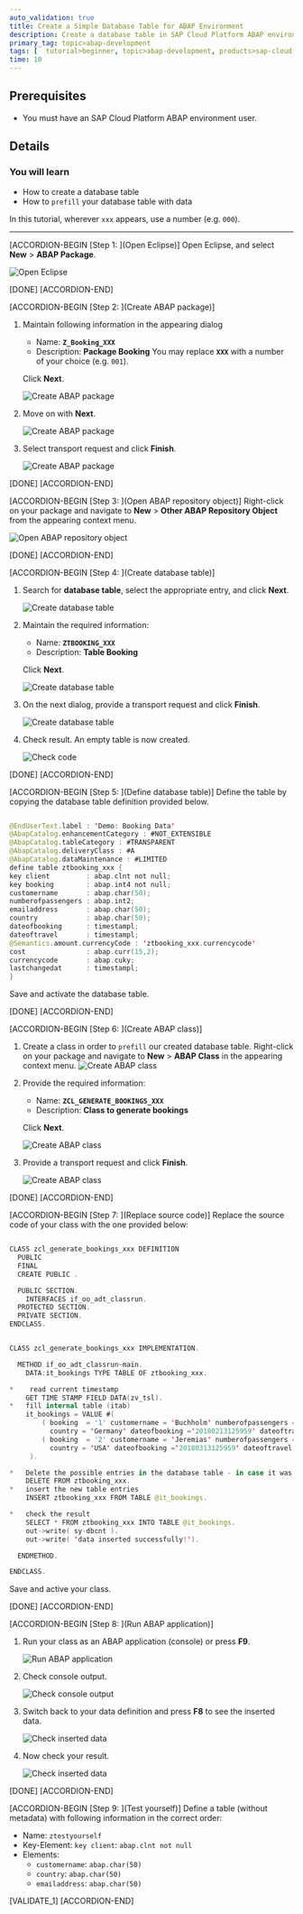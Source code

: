 ```yaml
---
auto_validation: true
title: Create a Simple Database Table for ABAP Environment
description: Create a database table in SAP Cloud Platform ABAP environment and prefill it with data.
primary_tag: topic>abap-development
tags: [  tutorial>beginner, topic>abap-development, products>sap-cloud-platform]
time: 10
---
```


## Prerequisites  
- You must have an SAP Cloud Platform ABAP environment user.

## Details
### You will learn
- How to create a database table
- How to `prefill` your database table with data

In this tutorial, wherever `xxx` appears, use a number (e.g. `000`).

---

[ACCORDION-BEGIN [Step 1: ](Open Eclipse)]
Open Eclipse, and select **New** > **ABAP Package**.

![Open Eclipse](package.png)

[DONE]
[ACCORDION-END]

[ACCORDION-BEGIN [Step 2: ](Create ABAP package)]
1. Maintain following information in the appearing dialog

    - Name: **`Z_Booking_XXX`**
    - Description: **Package Booking**
    You may replace **`XXX`** with a number of your choice (e.g. `001`).

    Click **Next**.

    ![Create ABAP package](package2.png)
    
2. Move on with **Next**.

    ![Create ABAP package](package3.png)

3. Select transport request and click **Finish**.

    ![Create ABAP package](package4.png)

[DONE]
[ACCORDION-END]

[ACCORDION-BEGIN [Step 3: ](Open ABAP repository object)]
Right-click on your package and navigate to **New** > **Other ABAP Repository Object** from the appearing context menu.

![Open ABAP repository object](object.png)

[DONE]
[ACCORDION-END]

[ACCORDION-BEGIN [Step 4: ](Create database table)]
1. Search for **database table**, select the appropriate entry, and click **Next**.

    ![Create database table](db.png)

2. Maintain the required information:

    - Name: **`ZTBOOKING_XXX`**
    - Description: **Table Booking**

    Click **Next**.

    ![Create database table](db2.png)

3. On the next dialog, provide a transport request and click **Finish**.

    ![Create database table](db3.png)

4. Check result. An empty table is now created.

    ![Check code](empty.png)

[DONE]
[ACCORDION-END]

[ACCORDION-BEGIN [Step 5: ](Define database table)]
Define the table by copying the database table definition provided below.

```swift

@EndUserText.label : 'Demo: Booking Data'
@AbapCatalog.enhancementCategory : #NOT_EXTENSIBLE
@AbapCatalog.tableCategory : #TRANSPARENT
@AbapCatalog.deliveryClass : #A
@AbapCatalog.dataMaintenance : #LIMITED
define table ztbooking_xxx {
key client         : abap.clnt not null;
key booking        : abap.int4 not null;
customername       : abap.char(50);
numberofpassengers : abap.int2;
emailaddress       : abap.char(50);
country            : abap.char(50);
dateofbooking      : timestampl;
dateoftravel       : timestampl;
@Semantics.amount.currencyCode : 'ztbooking_xxx.currencycode'
cost               : abap.curr(15,2);
currencycode       : abap.cuky;
lastchangedat      : timestampl;
}

```

Save and activate the database table.

[DONE]
[ACCORDION-END]

[ACCORDION-BEGIN [Step 6: ](Create ABAP class)]
1. Create a class in order to `prefill` our created database table.
   Right-click on your package and navigate to **New** > **ABAP Class** in the appearing context menu.
   ![Create ABAP class](class.png)

2. Provide the required information:

    - Name: **`ZCL_GENERATE_BOOKINGS_XXX`**
    - Description: **Class to generate bookings**

    Click **Next**.

    ![Create ABAP class](class2.png)

3. Provide a transport request and click **Finish**.

    ![Create ABAP class](class3.png)

[DONE]
[ACCORDION-END]

[ACCORDION-BEGIN [Step 7: ](Replace source code)]
Replace the source code of your class with the one provided below:

```swift

CLASS zcl_generate_bookings_xxx DEFINITION
  PUBLIC
  FINAL
  CREATE PUBLIC .

  PUBLIC SECTION.
    INTERFACES if_oo_adt_classrun.
  PROTECTED SECTION.
  PRIVATE SECTION.
ENDCLASS.


CLASS zcl_generate_bookings_xxx IMPLEMENTATION.

  METHOD if_oo_adt_classrun~main.
    DATA:it_bookings TYPE TABLE OF ztbooking_xxx.

*    read current timestamp
    GET TIME STAMP FIELD DATA(zv_tsl).
*   fill internal table (itab)
    it_bookings = VALUE #(
        ( booking  = '1' customername = 'Buchholm' numberofpassengers = '3' emailaddress = 'tester1@flight.example.com'
          country = 'Germany' dateofbooking ='20180213125959' dateoftravel ='20180213125959' cost = '546' currencycode = 'EUR' lastchangedat = zv_tsl )
        ( booking  = '2' customername = 'Jeremias' numberofpassengers = '1' emailaddress = 'tester2@flight.example.com'
          country = 'USA' dateofbooking ='20180313125959' dateoftravel ='20180313125959' cost = '1373' currencycode = 'USD' lastchangedat = zv_tsl )
     ).

*   Delete the possible entries in the database table - in case it was already filled
    DELETE FROM ztbooking_xxx.
*   insert the new table entries
    INSERT ztbooking_xxx FROM TABLE @it_bookings.

*   check the result
    SELECT * FROM ztbooking_xxx INTO TABLE @it_bookings.
    out->write( sy-dbcnt ).
    out->write( 'data inserted successfully!').

  ENDMETHOD.

ENDCLASS.


```

Save and active your class.

[DONE]
[ACCORDION-END]

[ACCORDION-BEGIN [Step 8: ](Run ABAP application)]
1. Run your class as an ABAP application (console) or press **F9**.

    ![Run ABAP application](application.png)

2. Check console output.

    ![Check console output](output.png)

3. Switch back to your data definition and press **F8** to see the inserted data.

    ![Check inserted data](data.png)

4. Now check your result.

    ![Check inserted data](result.png)

[DONE]
[ACCORDION-END]

[ACCORDION-BEGIN [Step 9: ](Test yourself)]
Define a table (without metadata) with following information in the correct order:

 - Name: `ztestyourself`
 - Key-Element: `key client`: `abap.clnt not null`
 - Elements:
    - `customername`: `abap.char(50)`
    - `country`: `abap.char(50)`
    - `emailaddress`: `abap.char(50)`

[VALIDATE_1]
[ACCORDION-END]
